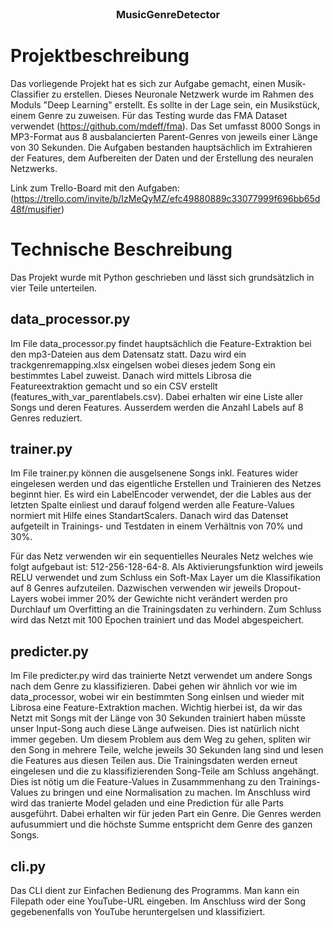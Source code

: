
<!-- PROJECT LOGO -->
<br />
<p align="center">
  <a href="https://github.com/Fabiansson/MusicGenreDetector">
    
  </a>

  <h3 align="center">MusicGenreDetector</h3>
</p>







<!-- ABOUT THE PROJECT -->
# Projektbeschreibung

Das vorliegende Projekt hat es sich zur Aufgabe gemacht, einen Musik-Classifier zu erstellen. Dieses Neuronale Netzwerk wurde im Rahmen des Moduls "Deep Learning" erstellt. Es sollte in der Lage sein, ein Musikstück, einem Genre zu zuweisen. Für das Testing wurde das FMA Dataset verwendet (https://github.com/mdeff/fma). Das Set umfasst 8000 Songs in MP3-Format aus 8 ausbalancierten Parent-Genres von jeweils einer Länge von 30 Sekunden.
Die Aufgaben bestanden hauptsächlich im Extrahieren der Features, dem Aufbereiten der Daten und der Erstellung des neuralen Netzwerks.

Link zum Trello-Board mit den Aufgaben:(https://trello.com/invite/b/IzMeQyMZ/efc49880889c33077999f696bb65d48f/musifier)

# Technische Beschreibung
Das Projekt wurde mit Python geschrieben und lässt sich grundsätzlich in vier Teile unterteilen.
## data_processor.py
Im File data_processor.py findet hauptsächlich die Feature-Extraktion bei den mp3-Dateien aus dem Datensatz statt. Dazu wird ein trackgenremapping.xlsx eingelsen wobei dieses jedem Song ein bestimmtes Label zuweist. Danach wird mittels Librosa die Featureextraktion gemacht und so ein CSV erstellt (features_with_var_parentlabels.csv). Dabei erhalten wir eine Liste aller Songs und deren Features. Ausserdem werden die Anzahl Labels auf 8 Genres reduziert.
## trainer.py
Im File trainer.py können die ausgelsenene Songs inkl. Features wider eingelesen werden und das eigentliche Erstellen und Trainieren des Netzes beginnt hier. Es wird ein LabelEncoder verwendet, der die Lables aus der letzten Spalte einliest und darauf folgend werden alle Feature-Values normiert mit Hilfe eines StandartScalers. Danach wird das Datenset aufgeteilt in Trainings- und Testdaten in einem Verhältnis von 70% und 30%.

Für das Netz verwenden wir ein sequentielles Neurales Netz welches wie folgt aufgebaut ist: 512-256-128-64-8. Als Aktivierungsfunktion wird jeweils RELU verwendet und zum Schluss ein Soft-Max Layer um die Klassifikation auf 8 Genres aufzuteilen. Dazwischen verwenden wir jeweils Dropout-Layers wobei immer 20% der Gewichte nicht verändert werden pro Durchlauf um Overfitting an die Trainingsdaten zu verhindern.
Zum Schluss wird das Netzt mit 100 Epochen trainiert und das Model abgespeichert.

## predicter.py
Im File predicter.py wird das trainierte Netzt verwendet um andere Songs nach dem Genre zu klassifizieren. Dabei gehen wir ähnlich vor wie im data_processor, wobei wir ein bestimmten Song einlsen und wieder mit Librosa eine Feature-Extraktion machen. Wichtig hierbei ist, da wir das Netzt mit Songs mit der Länge von 30 Sekunden trainiert haben müsste unser Input-Song auch diese Länge aufweisen. Dies ist natürlich nicht immer gegeben. Um diesem Problem aus dem Weg zu gehen, spliten wir den Song in mehrere Teile, welche jeweils 30 Sekunden lang sind und lesen die Features aus diesen Teilen aus. Die Trainingsdaten werden erneut eingelesen und die zu klassifizierenden Song-Teile am Schluss angehängt. Dies ist nötig um die Feature-Values in Zusammmenhang zu den Trainings-Values zu bringen und eine Normalisation zu machen. Im Anschluss wird wird das tranierte Model geladen und eine Prediction für alle Parts ausgeführt. Dabei erhalten wir für jeden Part ein Genre. Die Genres werden aufusummiert und die höchste Summe entspricht dem Genre des ganzen Songs.
## cli.py
Das CLI dient zur Einfachen Bedienung des Programms. Man kann ein Filepath oder eine YouTube-URL eingeben. Im Anschluss wird der Song gegebenenfalls von YouTube heruntergelsen und klassifiziert.

